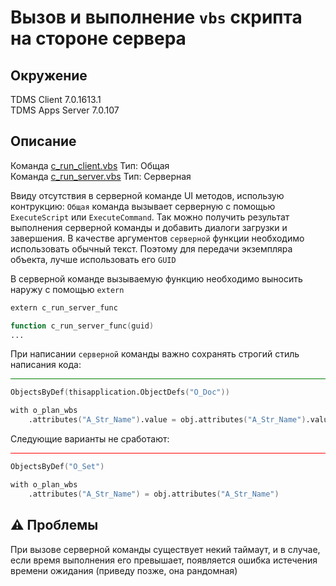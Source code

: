 # Вызов и выполнение `vbs` скрипта на стороне сервера

## Окружение
TDMS Client 7.0.1613.1  
TDMS Apps Server 7.0.107  

## Описание

Команда [c_run_client.vbs](./c_run_client.vbs) Тип: Общая  
Команда [c_run_server.vbs](./c_run_server.vbs) Тип: Серверная

Ввиду отсутствия в серверной команде UI методов, использую контрукцию: `Общая` команда вызывает серверную с помощью `ExecuteScript` или `ExecuteCommand`. Так можно получить результат выполнения серверной команды и добавить диалоги загрузки и завершения. В качестве аргументов `серверной` функции необходимо использовать обычный текст. Поэтому для передачи экземпляра объекта, лучше использовать его `GUID`


В серверной команде вызываемую функцию необходимо выносить наружу с помощью `extern`

```v
extern c_run_server_func

function c_run_server_func(guid)
...
```

При написании `серверной` команды важно сохранять строгий стиль написания кода:

<hr style="background-color: green">

```v
ObjectsByDef(thisapplication.ObjectDefs("O_Doc"))
```

```v
with o_plan_wbs
    .attributes("A_Str_Name").value = obj.attributes("A_Str_Name").value
```

Следующие варианты не сработают:
<hr style="background-color: red">

```v
ObjectsByDef("O_Set")
```
```v
with o_plan_wbs
    .attributes("A_Str_Name") = obj.attributes("A_Str_Name")
```

## :warning: Проблемы
При вызове серверной команды существует некий таймаут, и в случае, если время выполнения его превышает, появляется ошибка истечения времени ожидания (приведу позже, она рандомная)